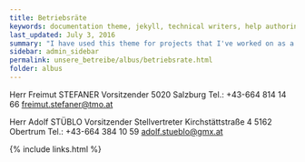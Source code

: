 ```yaml
---
title: Betriebsräte
keywords: documentation theme, jekyll, technical writers, help authoring tools, hat replacements
last_updated: July 3, 2016
summary: "I have used this theme for projects that I've worked on as a professional technical writer."
sidebar: admin_sidebar
permalink: unsere_betreibe/albus/betriebsrate.html
folder: albus
---
```


Herr Freimut STEFANER 
Vorsitzender
5020 Salzburg 
Tel.: +43-664 814 14 66 
freimut.stefaner@tmo.at

Herr Adolf STÜBLO 
Vorsitzender Stellvertreter
Kirchstättstraße 4
5162 Obertrum 
Tel.: +43-664 384 10 59 
adolf.stueblo@gmx.at


{% include links.html %}
